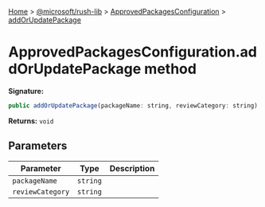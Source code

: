 [Home](./index) &gt; [@microsoft/rush-lib](rush-lib.md) &gt; [ApprovedPackagesConfiguration](rush-lib.approvedpackagesconfiguration.md) &gt; [addOrUpdatePackage](rush-lib.approvedpackagesconfiguration.addorupdatepackage.md)

# ApprovedPackagesConfiguration.addOrUpdatePackage method


**Signature:**
```javascript
public addOrUpdatePackage(packageName: string, reviewCategory: string): void;
```
**Returns:** `void`

## Parameters

|  Parameter | Type | Description |
|  --- | --- | --- |
|  `packageName` | `string` |  |
|  `reviewCategory` | `string` |  |


